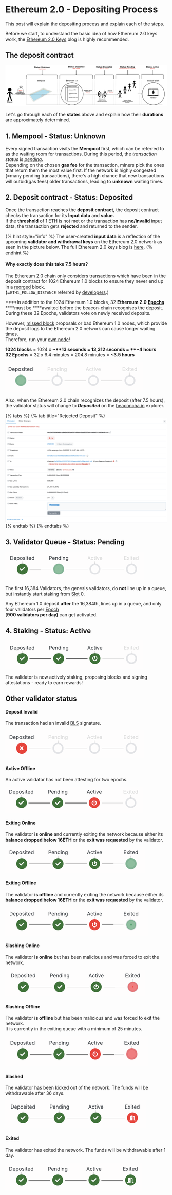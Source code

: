 # Ethereum 2.0 - Depositing Process

This post will explain the depositing process and explain each of the steps.  
  
Before we start, to understand the basic idea of how Ethereum 2.0 keys work, the [Ethereum 2.0 Keys](https://kb.beaconcha.in/ethereum-2-keys) blog is highly recommended.

## The deposit contract

![](../.gitbook/assets/image%20%2874%29.png)

  
Let's go through each of the **states** above and explain how their **durations** are approximately determined.

##  **1. Mempool - Status: Unknown**

Every signed transaction visits the **Mempool** first, which can be referred to as the waiting room for transactions. During this period, the _transaction status_ is [_pending_](https://etherscan.io/txsPending).   
Depending on the chosen **gas fee** for the transaction, miners pick the ones that return them the most value first. If the network is highly congested \(=many pending transactions\), there's a high chance that new transactions will outbid\(gas fees\) older transactions, leading to **unknown** waiting times.

## 2. Deposit contract - Status: Deposited

Once the transaction reaches the **deposit contract,** the deposit contract checks the transaction for its **Input data** and **value.**   
If the **threshold** of 1 ETH is not met or the transaction has **no/invalid** input data, the transaction gets **rejected** and returned to the sender.

{% hint style="info" %}
The user-created **input data** is a reflection of the upcoming **validator and withdrawal keys** on the Ethereum 2.0 network as seen in the picture below. The full Ethereum 2.0 keys blog is [here](https://kb.beaconcha.in/ethereum-2-keys).
{% endhint %}

#### **Why exactly does this take 7.5 hours?**

The Ethereum 2.0 chain only considers transactions which have been in the deposit contract for 1024  Ethereum 1.0 blocks to ensure they never end up in a [reorged](https://en.bitcoin.it/wiki/Chain_Reorganization) block.   
**\(=**`ETH1_FOLLOW_DISTANCE` referred by [developers](https://benjaminion.xyz/eth2-annotated-spec/phase0/beacon-chain/configuration/#misc).\)   
  
****In addition to the 1024 Ethereum 1.0 blocks, 32 **Ethereum 2.0** [**Epochs**](https://kb.beaconcha.in/glossary#epoch) ****must be ****awaited before the beacon-chain recognises the deposit. During these 32 Epochs, validators vote on newly received deposits.   
  
However, [missed block](https://kb.beaconcha.in/glossary#block-status) proposals or bad Ethereum 1.0 nodes, which provide the deposit logs to the Ethereum 2.0 network can cause longer waiting times.   
Therefore, run your [own node](https://kb.beaconcha.in/run-a-goerli-node-eth1-and-beaconnode-eth2)!  
  
**1024 blocks** = 1024 x **~**13 seconds = 13,312 seconds = **~4 hours**  
**32 Epochs** = 32 x 6.4 minutes =  204.8 minutes = **~3.5 hours**

![](../.gitbook/assets/image%20%28113%29.png)

Also, when the Ethereum 2.0 chain recognizes the deposit \(after 7.5 hours\), the validator status will change to _**Deposited**_ on the [beaconcha.in](https://beaconcha.in/validator/0) explorer.

{% tabs %}
{% tab title="Rejected Deposit" %}
![Rejected Transaction](../.gitbook/assets/image%20%2878%29.png)
{% endtab %}
{% endtabs %}



## 3. Validator Queue - Status: Pending

![](../.gitbook/assets/image%20%28107%29.png)

The first 16,384 Validators, the genesis validators, do **not** line up in a queue, but instantly start staking from [Slot](https://kb.beaconcha.in/glossary#slots-32-slots-1-epoch) 0.  
  
Any Ethereum 1.0 deposit **after** the 16,384th, lines up in a queue, and only four validators per [Epoch](https://kb.beaconcha.in/glossary#epoch)   
\(**900 validators per day\)** can get activated.

## 4. Staking - Status: Active

![](../.gitbook/assets/image%20%28110%29.png)

The validator is now actively staking, proposing blocks and signing attestations - ready to earn rewards!

## Other validator status



#### Deposit Invalid

The transaction had an invalid [BLS](https://kb.beaconcha.in/ethereum-2-keys#general) signature.

![](../.gitbook/assets/image%20%28109%29.png)

#### Active Offline

An active validator has not been attesting for two epochs.

![](../.gitbook/assets/image%20%28115%29.png)

#### Exiting Online

The validator **is online** and currently exiting the network because either its **balance dropped below 16ETH** or the **exit was requested** by the validator.

![](../.gitbook/assets/image%20%28104%29.png)

#### Exiting Offline 

The validator **is offline** and currently exiting the network because either its **balance dropped below 16ETH** or the **exit was requested** by the validator.

![](../.gitbook/assets/image%20%28103%29.png)

#### Slashing Online

The validator **is online** but has been malicious and was forced to exit the network.

![](../.gitbook/assets/image%20%28105%29.png)

#### Slashing Offline 

The validator **is offline** but has been malicious and was forced to exit the network.   
It is currently in the exiting queue with a minimum of 25 minutes.

![](../.gitbook/assets/image%20%28112%29.png)

#### Slashed

The validator has been kicked out of the network. The funds will be withdrawable after 36 days.

![](../.gitbook/assets/image%20%28106%29.png)

#### Exited

The validator has exited the network. The funds will be withdrawable after 1 day.

![](../.gitbook/assets/image%20%28114%29.png)



